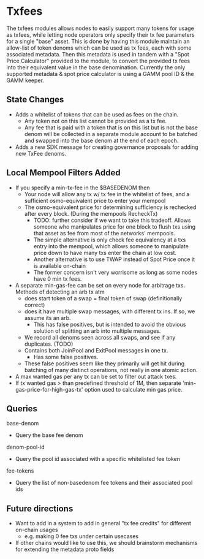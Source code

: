 # Txfees

The txfees modules allows nodes to easily support many tokens for usage as txfees, while letting node operators only specify their tx fee parameters for a single "base" asset.
This is done by having this module maintain an allow-list of token denoms which can be used as tx fees, each with some associated metadata.
Then this metadata is used in tandem with a "Spot Price Calculator" provided to the module, to convert the provided tx fees into their equivalent value in the base denomination.
Currently the only supported metadata & spot price calculator is using a GAMM pool ID & the GAMM keeper.

## State Changes

* Adds a whitelist of tokens that can be used as fees on the chain.
  * Any token not on this list cannot be provided as a tx fee.
  * Any fee that is paid with a token that is on this list but is
        not the base denom will be collected in a separate module
        account to be batched and swapped into the base denom at the end
        of each epoch.
* Adds a new SDK message for creating governance proposals for adding new TxFee denoms.

## Local Mempool Filters Added

* If you specify a min-tx-fee in the $BASEDENOM then
  * Your node will allow any tx w/ tx fee in the whitelist of fees, and a sufficient osmo-equivalent price to enter your mempool
  * The osmo-equivalent price for determining sufficiency is rechecked after every block. (During the mempools RecheckTx)
    * TODO: further consider if we want to take this tradeoff. Allows someone who manipulates price for one block to flush txs using that asset as fee from most of the networks' mempools.
    * The simple alternative is only check fee equivalency at a txs entry into the mempool, which allows someone to manipulate price down to have many txs enter the chain at low cost.
    * Another alternative is to use TWAP instead of Spot Price once it is available on-chain
    * The former concern isn't very worrisome as long as some nodes have 0 min tx fees.
* A separate min-gas-fee can be set on every node for arbitrage txs. Methods of detecting an arb tx atm
  * does start token of a swap = final token of swap (definitionally correct)
  * does it have multiple swap messages, with different tx ins. If so, we assume its an arb.
    * This has false positives, but is intended to avoid the obvious solution of splitting an arb into multiple messages.
  * We record all denoms seen across all swaps, and see if any duplicates. (TODO)
  * Contains both JoinPool and ExitPool messages in one tx.
    * Has some false positives.
  * These false positives seem like they primarily will get hit during batching of many distinct operations, not really in one atomic action.
* A max wanted gas per any tx can be set to filter out attack txes.
* If tx wanted gas > than predefined threshold of 1M, then separate 'min-gas-price-for-high-gas-tx' option used to calculate min gas price.

## Queries

base-denom
- Query the base fee denom

denom-pool-id
- Query the pool id associated with a specific whitelisted fee token

fee-tokens
- Query the list of non-basedenom fee tokens and their associated pool ids

## Future directions

* Want to add in a system to add in general "tx fee credits" for different on-chain usages
  * e.g. making 0 fee txs under certain usecases
* If other chains would like to use this, we should brainstorm mechanisms for extending the metadata proto fields
